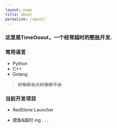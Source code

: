 ```yaml
---
layout: page
title: About
permalink: /about/
---
```


### 这里是TimeOoout，一个经常超时的~~憨批~~开发.

### 常用语言

* Python
* C++
* Golang

> ~~好像都会又好像都不会~~

### 当前开发项目
* RedStone Launcher


* 摸鱼&超时 ing . . .

